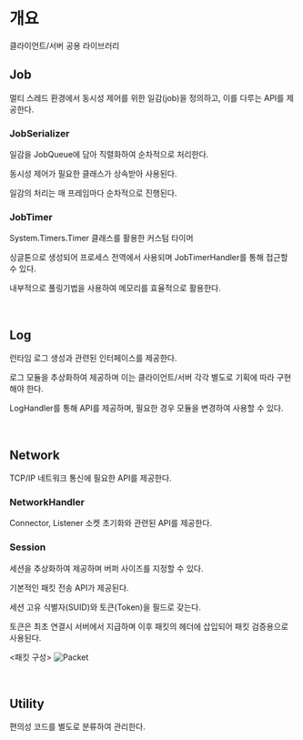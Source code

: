 # 개요
클라이언트/서버 공용 라이브러리

## Job
멀티 스레드 환경에서 동시성 제어를 위한 일감(job)을 정의하고, 이를 다루는 API를 제공한다.

### JobSerializer
일감을 JobQueue에 담아 직렬화하여 순차적으로 처리한다.

동시성 제어가 필요한 클래스가 상속받아 사용된다.

일감의 처리는 매 프레임마다 순차적으로 진행된다.

### JobTimer
System.Timers.Timer 클래스를 활용한 커스텀 타이머

싱글톤으로 생성되어 프로세스 전역에서 사용되며 JobTimerHandler를 통해 접근할 수 있다.

내부적으로 풀링기법을 사용하여 메모리를 효율적으로 활용한다.

<br/>

## Log
런타임 로그 생성과 관련된 인터페이스를 제공한다.

로그 모듈을 추상화하여 제공하며 이는 클라이언트/서버 각각 별도로 기획에 따라 구현해야 한다.

LogHandler를 통해 API를 제공하며, 필요한 경우 모듈을 변경하여 사용할 수 있다.

<br/>

## Network
TCP/IP 네트워크 통신에 필요한 API를 제공한다.

### NetworkHandler
Connector, Listener 소켓 초기화와 관련된 API를 제공한다.

### Session
세션을 추상화하여 제공하며 버퍼 사이즈를 지정할 수 있다.

기본적인 패킷 전송 API가 제공된다.

세션 고유 식별자(SUID)와 토큰(Token)을 필드로 갖는다.

토큰은 최초 연결시 서버에서 지급하며 이후 패킷의 헤더에 삽입되어 패킷 검증용으로 사용된다.

<패킷 구성>
![Packet](https://github.com/user-attachments/assets/b8eef1ea-ae64-4191-98b4-b2daa27fc860)

<br/>

## Utility
편의성 코드를 별도로 분류하여 관리한다.